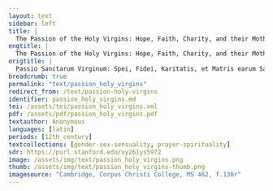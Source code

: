 ```yaml
---
layout: text
sidebar: left
title: |
  The Passion of the Holy Virgins: Hope, Faith, Charity, and their Mother, Wisdom | Passio Sanctarum Virginum: Spei, Fidei, Karitatis, et Matris earum Sapientiae
engtitle: |
  The Passion of the Holy Virgins: Hope, Faith, Charity, and their Mother, Wisdom
origtitle: |
  Passio Sanctarum Virginum: Spei, Fidei, Karitatis, et Matris earum Sapientiae
breadcrumb: true
permalink: "text/passion_holy_virgins"
redirect_from: /text/passion-holy-virgins
identifier: passion_holy_virgins.md
tei: /assets/tei/passion_holy_virgins.xml
pdf: /assets/pdf/passion_holy_virgins.pdf
textauthor: Anonymous
languages: [latin]
periods: [12th_century]
textcollections: [gender-sex-sensuality, prayer-spirituality]
sdr: https://purl.stanford.edu/vy261ys5972
image: /assets/img/text/passion_holy_virgins.png
thumb: /assets/img/text/passion_holy_virgins-thumb.png
imagesource: "Cambridge, Corpus Christi College, MS 462, f.136r"
---
```

